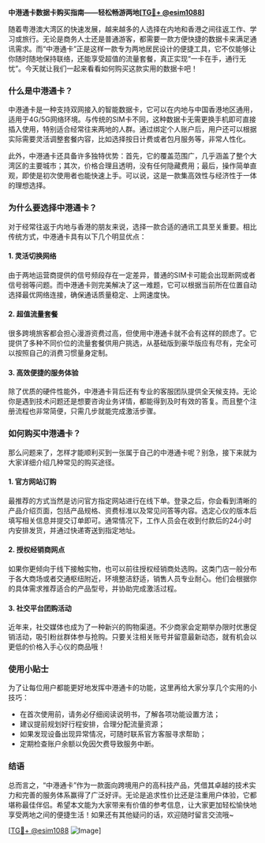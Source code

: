 **中港通卡数据卡购买指南——轻松畅游两地[[TG💪+ @esim1088](https://t.me/s/esim1088)]**

随着粤港澳大湾区的快速发展，越来越多的人选择在内地和香港之间往返工作、学习或旅行。无论是商务人士还是普通游客，都需要一款方便快捷的数据卡来满足通讯需求。而“中港通卡”正是这样一款专为两地居民设计的便捷工具，它不仅能够让你随时随地保持联络，还能享受超值的流量套餐，真正实现“一卡在手，通行无忧”。今天就让我们一起来看看如何购买这款实用的数据卡吧！

### **什么是中港通卡？**

中港通卡是一种支持双网接入的智能数据卡，它可以在内地与中国香港地区通用，适用于4G/5G网络环境。与传统的SIM卡不同，这种数据卡无需更换手机即可直接插入使用，特别适合经常往来两地的人群。通过绑定个人账户后，用户还可以根据实际需要灵活调整套餐内容，比如选择按日计费或者包月服务等，非常人性化。

此外，中港通卡还具备许多独特优势：首先，它的覆盖范围广，几乎涵盖了整个大湾区的主要城市；其次，价格合理且透明，没有任何隐藏费用；最后，操作简单直观，即使是初次使用者也能快速上手。可以说，这是一款集高效性与经济性于一体的理想选择。

### **为什么要选择中港通卡？**

对于经常往返于内地与香港的朋友来说，选择一款合适的通讯工具至关重要。相比传统方式，中港通卡具有以下几个明显优点：

#### **1. 灵活切换网络**
由于两地运营商提供的信号频段存在一定差异，普通的SIM卡可能会出现断网或者信号弱等问题。而中港通卡则完美解决了这一难题，它可以根据当前所在位置自动选择最优网络连接，确保通话质量稳定、上网速度快。

#### **2. 超值流量套餐**
很多跨境旅客都会担心漫游资费过高，但使用中港通卡就不会有这样的顾虑了。它提供了多种不同价位的流量套餐供用户挑选，从基础版到豪华版应有尽有，完全可以按照自己的消费习惯量身定制。

#### **3. 高效便捷的服务体验**
除了优质的硬件性能外，中港通卡背后还有专业的客服团队提供全天候支持。无论你是遇到技术问题还是想要咨询业务详情，都能得到及时有效的答复。而且整个注册流程也非常简便，只需几步就能完成激活步骤。

### **如何购买中港通卡？**

那么问题来了，怎样才能顺利买到一张属于自己的中港通卡呢？别急，接下来就为大家详细介绍几种常见的购买途径。

#### **1. 官方网站订购**
最推荐的方式当然是访问官方指定网站进行在线下单。登录之后，你会看到清晰的产品介绍页面，包括产品规格、资费标准以及常见问答等内容。选定心仪的版本后填写相关信息并提交订单即可。通常情况下，工作人员会在收到付款后的24小时内安排发货，并通过快递寄送到指定地址。

#### **2. 授权经销商网点**
如果你更倾向于线下接触实物，也可以前往授权经销商处选购。这类门店一般分布于各大商场或者交通枢纽附近，环境整洁舒适，销售人员专业耐心。他们会根据你的具体需求推荐适合的产品型号，并协助完成激活过程。

#### **3. 社交平台团购活动**
近年来，社交媒体也成为了一种新兴的购物渠道。不少商家会定期举办限时优惠促销活动，吸引粉丝群体参与抢购。只要关注相关账号并留意最新动态，就有机会以更低的价格入手心仪的商品哦！

### **使用小贴士**

为了让每位用户都能更好地发挥中港通卡的功能，这里再给大家分享几个实用的小技巧：

- 在首次使用前，请务必仔细阅读说明书，了解各项功能设置方法；
- 建议提前规划好行程安排，合理分配流量资源；
- 如果发现设备出现异常情况，可随时联系官方客服寻求帮助；
- 定期检查账户余额以免因欠费导致服务中断。

### **结语**

总而言之，“中港通卡”作为一款面向跨境用户的高科技产品，凭借其卓越的技术实力和完善的服务体系赢得了广泛好评。无论是追求性价比还是注重用户体验，它都堪称最佳伴侣。希望本文能为大家带来有价值的参考信息，让大家更加轻松愉快地享受两地之间的便捷生活！如果还有其他疑问的话，欢迎随时留言交流哦~

[[TG💪+ @esim1088](https://t.me/s/esim1088) ![Image](https://i.postimg.cc/4NQfJmqS/Snipaste-2025-05-13-00-14-12.png)]